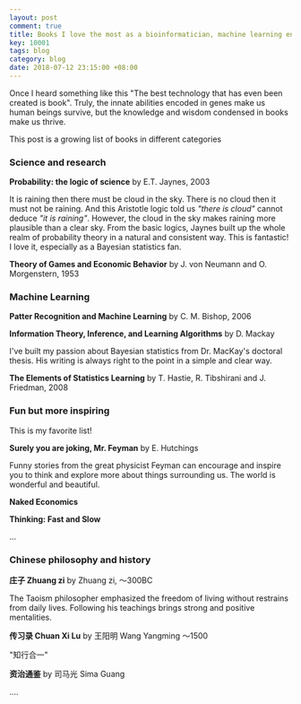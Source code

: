 ```yaml
---
layout: post
comment: true
title: Books I love the most as a bioinformatician, machine learning enthusiast and father 
key: 10001
tags: blog
category: blog
date: 2018-07-12 23:15:00 +08:00
---
```

Once I heard something like this "The best technology that has even been created is book". Truly, the innate abilities encoded in genes make us human beings survive, but the knowledge and wisdom condensed in books make us thrive. 

This post is a growing list of books in different categories

<!--more-->

### Science and research

**Probability: the logic of science** by E.T. Jaynes, 2003

It is raining then there must be cloud in the sky. There is no cloud then it must not be raining. 
And this Aristotle logic told us *"there is cloud"* cannot deduce *"it is raining"*. However, the cloud in the sky makes raining more plausible than a clear sky. 
From the basic logics, Jaynes built up the whole realm of probability theory in a natural and consistent way. This is fantastic! I love it, especially as a Bayesian statistics fan.

**Theory of Games and Economic Behavior** by J. von Neumann and O. Morgenstern, 1953

### Machine Learning

**Patter Recognition and Machine Learning** by C. M. Bishop, 2006

**Information Theory, Inference, and Learning Algorithms** by D. Mackay

I've built my passion about Bayesian statistics from Dr. MacKay's doctoral thesis. His writing is always right to the point in a simple and clear way.

**The Elements of Statistics Learning** by T. Hastie, R. Tibshirani and J. Friedman, 2008

### Fun but more inspiring
This is my favorite list!

**Surely you are joking, Mr. Feyman** by E. Hutchings

Funny stories from the great physicist Feyman can encourage and inspire you to think and explore more about things surrounding us. The world is wonderful and beautiful.

**Naked Economics**

**Thinking: Fast and Slow**

...
### Chinese philosophy and history

**庄子 Zhuang zi** by Zhuang zi, ～300BC

The Taoism philosopher emphasized the freedom of living without restrains from daily lives. Following his teachings brings strong and positive mentalities.

**传习录 Chuan Xi Lu** by 王阳明 Wang Yangming ～1500

"知行合一"

**资治通鉴** by 司马光 Sima Guang

....
